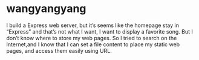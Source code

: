 wangyangyang
============

I build a Express web server, but it’s seems like the homepage stay in “Express” and that’s not what I want, I want to display a favorite song. But I don’t know where to store my web pages. So I tried to search on the Internet,and I know that I can set a file content to place my static web pages, and access them easily using URL.
